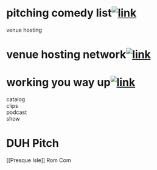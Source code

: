 # pitching comedy list[![link](https://localhost/tiki-26.2/img/icons/link.png)](https://localhost/tiki-26.2/tiki-index.php?page=Comedy#pitching_comedy_list)

venue hosting

# venue hosting network[![link](https://localhost/tiki-26.2/img/icons/link.png)](https://localhost/tiki-26.2/tiki-index.php?page=Comedy#venue_hosting_network)

# working you way up[![link](https://localhost/tiki-26.2/img/icons/link.png)](https://localhost/tiki-26.2/tiki-index.php?page=Comedy#working_you_way_up)

catalog  
clips  
podcast  
show
# DUH Pitch
[[Presque Isle]] Rom Com
